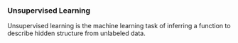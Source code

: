 ### Unsupervised Learning
Unsupervised learning is the machine learning task of inferring a function to describe hidden structure from unlabeled data.